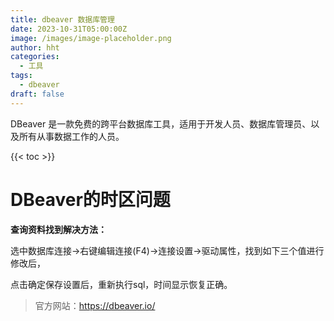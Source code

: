 ```yaml
---
title: dbeaver 数据库管理
date: 2023-10-31T05:00:00Z
image: /images/image-placeholder.png
author: hht
categories:
  - 工具
tags:
  - dbeaver
draft: false
---
```

DBeaver  是一款免费的跨平台数据库工具，适用于开发人员、数据库管理员、以及所有从事数据工作的人员。

<!--more-->

{{< toc >}}

# DBeaver的时区问题

**查询资料找到解决方法：**

选中数据库连接->右键编辑连接(F4)->连接设置->驱动属性，找到如下三个值进行修改后，

点击确定保存设置后，重新执行sql，时间显示恢复正确。

> 官方网站：https://dbeaver.io/